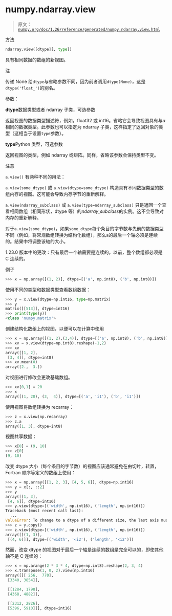 # numpy.ndarray.view

> 原文：[`numpy.org/doc/1.26/reference/generated/numpy.ndarray.view.html`](https://numpy.org/doc/1.26/reference/generated/numpy.ndarray.view.html)

方法

```py
ndarray.view([dtype][, type])
```

具有相同数据的数组的新视图。

注

传递 None 给`dtype`与省略参数不同，因为前者调用`dtype(None)`，这是`dtype('float_')`的别名。

参数：

**dtype**数据类型或者 ndarray 子类，可选参数

返回视图的数据类型描述符，例如，float32 或 int16。省略它会导致视图具有与*a*相同的数据类型。此参数也可以指定为 ndarray 子类，这样指定了返回对象的类型（这相当于设置`type`参数）。

**type**Python 类型，可选参数

返回视图的类型，例如 ndarray 或矩阵。同样，省略该参数会保持类型不变。

注意

`a.view()` 有两种不同的用法：

`a.view(some_dtype)` 或 `a.view(dtype=some_dtype)` 构造具有不同数据类型的数组内存的视图。这可能会导致内存字节的重新解释。

`a.view(ndarray_subclass)` 或 `a.view(type=ndarray_subclass)` 只是返回一个查看相同数组（相同形状，dtype 等）的*ndarray_subclass*的实例。这不会导致对内存的重新解释。

对于`a.view(some_dtype)`，如果`some_dtype`每个条目的字节数与先前的数据类型不同（例如，将常规数组转换为结构化数组），那么`a`的最后一个轴必须是连续的。结果中将调整该轴的大小。

1.23.0 版本中的更改：只有最后一个轴需要是连续的。以前，整个数组都必须是 C 连续的。

例子

```py
>>> x = np.array([(1, 2)], dtype=[('a', np.int8), ('b', np.int8)]) 
```

使用不同的类型和数据类型查看数组数据：

```py
>>> y = x.view(dtype=np.int16, type=np.matrix)
>>> y
matrix([[513]], dtype=int16)
>>> print(type(y))
<class 'numpy.matrix'> 
```

创建结构化数组上的视图，以便可以在计算中使用

```py
>>> x = np.array([(1, 2),(3,4)], dtype=[('a', np.int8), ('b', np.int8)])
>>> xv = x.view(dtype=np.int8).reshape(-1,2)
>>> xv
array([[1, 2],
 [3, 4]], dtype=int8)
>>> xv.mean(0)
array([2.,  3.]) 
```

对视图进行修改会更改基础数组。

```py
>>> xv[0,1] = 20
>>> x
array([(1, 20), (3,  4)], dtype=[('a', 'i1'), ('b', 'i1')]) 
```

使用视图将数组转换为 recarray：

```py
>>> z = x.view(np.recarray)
>>> z.a
array([1, 3], dtype=int8) 
```

视图共享数据：

```py
>>> x[0] = (9, 10)
>>> z[0]
(9, 10) 
```

改变 dtype 大小（每个条目的字节数）的视图应该通常避免在由切片，转置，Fortran 顺序等定义的数组上使用：

```py
>>> x = np.array([[1, 2, 3], [4, 5, 6]], dtype=np.int16)
>>> y = x[:, ::2]
>>> y
array([[1, 3],
 [4, 6]], dtype=int16)
>>> y.view(dtype=[('width', np.int16), ('length', np.int16)])
Traceback (most recent call last):
  ...
ValueError: To change to a dtype of a different size, the last axis must be contiguous
>>> z = y.copy()
>>> z.view(dtype=[('width', np.int16), ('length', np.int16)])
array([[(1, 3)],
 [(4, 6)]], dtype=[('width', '<i2'), ('length', '<i2')]) 
```

然而，改变 dtype 的视图对于最后一个轴是连续的数组是完全可以的，即使其他轴不是 C 连续的：

```py
>>> x = np.arange(2 * 3 * 4, dtype=np.int8).reshape(2, 3, 4)
>>> x.transpose(1, 0, 2).view(np.int16)
array([[[ 256,  770],
 [3340, 3854]],

 [[1284, 1798],
 [4368, 4882]],

 [[2312, 2826],
 [5396, 5910]]], dtype=int16) 
```
